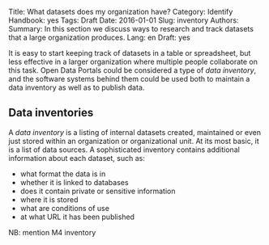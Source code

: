 Title: What datasets does my organization have?
Category: Identify
Handbook: yes
Tags: Draft
Date: 2016-01-01
Slug: inventory
Authors:
Summary: In this section we discuss ways to research and track datasets that a large organization produces.
Lang: en
Draft: yes


It is easy to start keeping track of datasets in a table or spreadsheet, but less effective in a larger organization where multiple people collaborate on this task. Open Data Portals could be considered a type of *data inventory*, and the software systems behind them could be used both to maintain a data inventory as well as to publish data.

## Data inventories

A *data inventory* is a listing of internal datasets created, maintained or even just stored within an organization or organizational unit. At its most basic, it is a list of data sources. A sophisticated inventory contains additional information about each dataset, such as:

- what format the data is in
- whether it is linked to databases
- does it contain private or sensitive information
- where it is stored
- what are conditions of use
- at what URL it has been published

NB: mention M4 inventory
